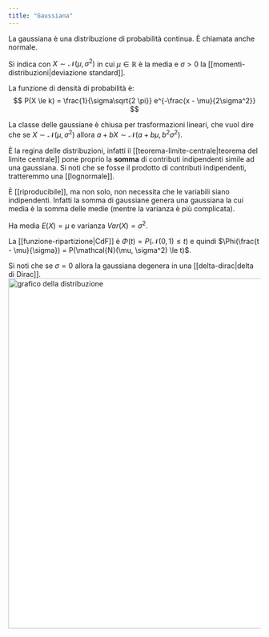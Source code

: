 ```yaml
---
title: "Gaussiana"
---
```

La gaussiana è una distribuzione di probabilità continua. È chiamata anche normale.

Si indica con $X \sim \mathcal{N}(\mu, \sigma^2)$ in cui $\mu \in \mathbb{R}$ è la media e $\sigma > 0$ la [[momenti-distribuzioni|deviazione standard]].

La funzione di densità di probabilità è:
$$
P(X \le k) = \frac{1}{\sigma\sqrt{2 \pi}} e^{-\frac{x - \mu}{2\sigma^2}}
$$

La classe delle gaussiane è chiusa per trasformazioni lineari, che vuol dire che se $X \sim \mathcal{N}(\mu, \sigma^2)$ allora $a + bX \sim \mathcal{N}(a + b\mu, b^2\sigma^2)$.

È la regina delle distribuzioni, infatti il [[teorema-limite-centrale|teorema del limite centrale]] pone proprio la **somma** di contributi indipendenti simile ad una gaussiana. Si noti che se fosse il prodotto di contributi indipendenti, tratteremmo una [[lognormale]].

È [[riproducibile]], ma non solo, non necessita che le variabili siano indipendenti. Infatti la somma di gaussiane genera una gaussiana la cui media è la somma delle medie (mentre la varianza è più complicata).

Ha media $E(X) = \mu$ e varianza $Var(X) = \sigma^2$.

La [[funzione-ripartizione|CdF]] è $\Phi(t) = P(\mathcal{N}(0, 1) \le t)$ e quindi $\Phi(\frac{t - \mu}{\sigma}) = P(\mathcal{N}(\mu, \sigma^2) \le t)$.

Si noti che se $\sigma = 0$ allora la gaussiana degenera in una [[delta-dirac|delta di Dirac]].
<img src="https://upload.wikimedia.org/wikipedia/commons/thumb/2/25/The_Normal_Distribution.svg/800px-The_Normal_Distribution.svg.png" alt="grafico della distribuzione" width=700 style="background: white">
